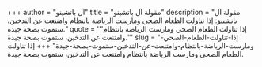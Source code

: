 +++
author = "آل باتشينو"
title = "مقولة آل باتشينو"
description = "مقولة آل باتشينو: إذا تناولت الطعام الصحي ومارست الرياضة بانتظام وامتنعت عن التدخين، ستموت بصحة جيدة."
quote = '''إذا تناولت الطعام الصحي ومارست الرياضة بانتظام وامتنعت عن التدخين، ستموت بصحة جيدة.'''
slug = "إذا-تناولت-الطعام-الصحي-ومارست-الرياضة-بانتظام-وامتنعت-عن-التدخين-ستموت-بصحة-جيدة"
+++
إذا تناولت الطعام الصحي ومارست الرياضة بانتظام وامتنعت عن التدخين، ستموت بصحة جيدة.
